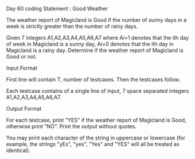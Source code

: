 Day 60 coding Statement : Good Weather

The weather report of Magicland is Good if the number of sunny days in a week is strictly greater than the number of rainy days.

Given 7 integers A1,A2,A3,A4,A5,A6,A7 where Ai=1 denotes that the ith day of week in Magicland is a sunny day, Ai=0 denotes that the ith day in Magicland is a rainy day. Determine if the weather report of Magicland is Good or not.

Input Format

First line will contain T, number of testcases. Then the testcases follow.

Each testcase contains of a single line of input, 7 space separated integers A1,A2,A3,A4,A5,A6,A7.

Output Format

For each testcase, print "YES" if the weather report of Magicland is Good, otherwise print "NO". Print the output without quotes.

You may print each character of the string in uppercase or lowercase (for example, the strings "yEs", "yes", "Yes" and "YES" will all be treated as identical).